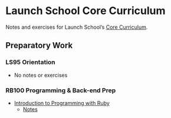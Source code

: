 # Launch School Core Curriculum

Notes and exercises for Launch School’s [Core Curriculum](https://launchschool.com/courses).

## Preparatory Work

### LS95 Orientation
* No notes or exercises

### RB100 Programming & Back-end Prep
* [Introduction to Programming with Ruby](rb100/06_introduction_to_programming_with_ruby)
  * [Notes](rb100/06_introduction_to_programming_with_ruby/notes.md)
